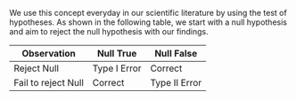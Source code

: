 We use this concept everyday in our scientific literature by using the test of hypotheses. As shown in the following table, we start with a null hypothesis and aim to reject the null hypothesis with our findings. 

| Observation | Null True          |   Null False     |
|---------------------|-----------      |----------|
| Reject Null         | Type I Error    | Correct  |
| Fail to reject Null | Correct       | Type II Error    |